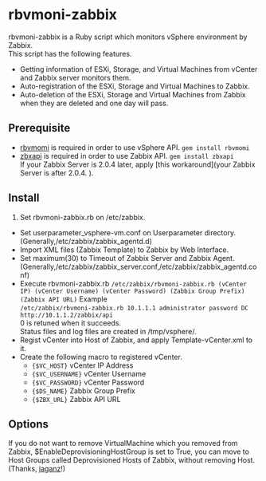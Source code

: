 # rbvmoni-zabbix

rbvmoni-zabbix is a Ruby script which monitors vSphere environment by Zabbix.  
This script has the following features. 

* Getting information of ESXi, Storage, and Virtual Machines from vCenter and Zabbix server monitors them.
* Auto-registration of the ESXi, Storage and Virtual Machines to Zabbix.
* Auto-deletion of the ESXi, Storage and Virtual Machines from Zabbix when they are deleted and one day will pass.

## Prerequisite

* [rbvmomi](https://github.com/rlane/rbvmomi) is required in order to use vSphere API. `gem install rbvmomi`
* [zbxapi](http://rubygems.org/gems/zbxapi) is required in order to use Zabbix API. `gem install zbxapi`  
If your Zabbix Server is 2.0.4 later, apply [this workaround](your Zabbix Server is after 2.0.4. 
). 

## Install

1. Set rbvmoni-zabbix.rb on /etc/zabbix. 
* Set userparameter_vsphere-vm.conf on Userparameter directory. (Generally,/etc/zabbix/zabbix_agentd.d)
* Import XML files (Zabbix Template) to Zabbix by Web Interface. 
* Set maximum(30) to Timeout of Zabbix Server and Zabbix Agent. (Generally,/etc/zabbix/zabbix_server.conf,/etc/zabbix/zabbix_agentd.conf)
* Execute rbvmoni-zabbix.rb
 `/etc/zabbix/rbvmoni-zabbix.rb (vCenter IP) (vCenter Username) (vCenter Password) (Zabbix Group Prefix) (Zabbix API URL)`
 Example  
 `/etc/zabbix/rbvmoni-zabbix.rb 10.1.1.1 administrator password DC http://10.1.1.2/zabbix/api`  
0 is retuned when it succeeds.  
Status files and log files are created in /tmp/vsphere/.  
* Regist vCenter into Host of Zabbix, and apply Template-vCenter.xml to it.  
* Create the following macro to registered vCenter. 
  - `{$VC_HOST}` vCenter IP Address
  - `{$VC_USERNAME}` vCenter Username
  - `{$VC_PASSWORD}` vCenter Password
  - `{$DS_NAME}` Zabbix Group Prefix
  - `{$ZBX_URL}` Zabbix API URL

## Options

If you do not want to remove VirtualMachine which you removed from Zabbix, $EnableDeprovisioningHostGroup is set to True, you can move to Host Groups called Deprovisioned Hosts of Zabbix, without removing Host.  
(Thanks, [jaganz](https://github.com/jaganz)!)


 

